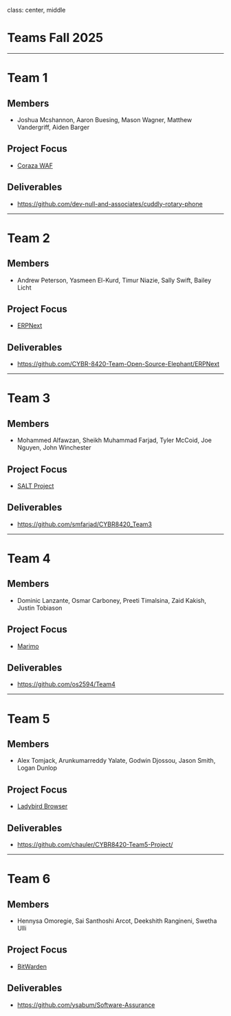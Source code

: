 class: center, middle
# Teams Fall 2025

---

# Team 1

## Members
- Joshua Mcshannon, Aaron Buesing, Mason Wagner, Matthew Vandergriff, Aiden Barger

## Project Focus
- [Coraza WAF](https://github.com/corazawaf/coraza)

## Deliverables
- https://github.com/dev-null-and-associates/cuddly-rotary-phone

---
# Team 2

## Members
- Andrew Peterson, Yasmeen El-Kurd, Timur Niazie, Sally Swift, Bailey Licht

## Project Focus
- [ERPNext](https://github.com/frappe/erpnext)

## Deliverables
- https://github.com/CYBR-8420-Team-Open-Source-Elephant/ERPNext


---

# Team 3

## Members
- Mohammed Alfawzan, Sheikh Muhammad Farjad, Tyler McCoid, Joe Nguyen, John Winchester

## Project Focus
- [SALT Project](https://github.com/saltstack/salt)

## Deliverables
- https://github.com/smfarjad/CYBR8420_Team3

---

# Team 4

## Members
- Dominic Lanzante, Osmar Carboney, Preeti Timalsina, Zaid Kakish, Justin Tobiason

## Project Focus
- [Marimo](https://github.com/marimo-team/marimo/tree/main)

## Deliverables
- https://github.com/os2594/Team4

---

# Team 5

## Members
- Alex Tomjack, Arunkumarreddy Yalate, Godwin Djossou, Jason Smith, Logan Dunlop

## Project Focus
- [Ladybird Browser](https://github.com/LadybirdBrowser/ladybird)

## Deliverables
- https://github.com/chauler/CYBR8420-Team5-Project/

---

# Team 6

## Members
- Hennysa Omoregie, Sai Santhoshi Arcot, Deekshith Rangineni, Swetha Ulli

## Project Focus
- [BitWarden](https://github.com/bitwarden/clients)

## Deliverables
- https://github.com/ysabum/Software-Assurance